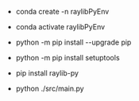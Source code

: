 - conda create -n raylibPyEnv
- conda activate raylibPyEnv
- python -m pip install --upgrade pip
- python -m pip install setuptools
- pip install raylib-py

- python ./src/main.py